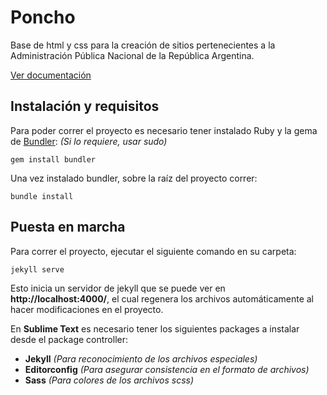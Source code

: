 # Poncho

Base de html y css para la creación de sitios pertenecientes a la Administración Pública Nacional de la República Argentina.

[Ver documentación](http://argob.github.io/poncho/)

## Instalación y requisitos

Para poder correr el proyecto es necesario tener instalado Ruby y la gema de [Bundler](http://bundler.io/):
*(Si lo requiere, usar sudo)*

    gem install bundler

Una vez instalado bundler, sobre la raíz del proyecto correr:

    bundle install

## Puesta en marcha

Para correr el proyecto, ejecutar el siguiente comando en su carpeta:

    jekyll serve

Esto inicia un servidor de jekyll que se puede ver en **http://localhost:4000/**, el cual regenera los archivos automáticamente al hacer modificaciones en el proyecto.

En **Sublime Text** es necesario tener los siguientes packages a instalar desde el package controller:

- **Jekyll** *(Para reconocimiento de los archivos especiales)*
- **Editorconfig** *(Para asegurar consistencia en el formato de archivos)*
- **Sass** *(Para colores de los archivos scss)*


